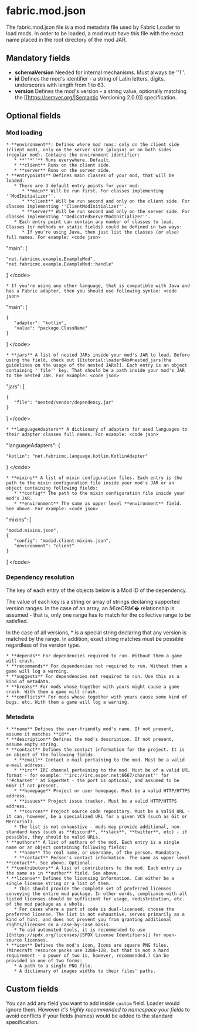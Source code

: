 # fabric.mod.json

The fabric.mod.json file is a mod metadata file used by Fabric Loader to
load mods. In order to be loaded, a mod must have this file with the
exact name placed in the root directory of the mod JAR.

## Mandatory fields


* **schemaVersion** Needed for internal mechanisms. Must always be ''1''. 
* **id** Defines the mod's identifier - a string of Latin letters, digits, underscores with length from 1 to 63.
* **version** Defines the mod's version - a string value, optionally matching the [[https://semver.org/|Semantic Versioning 2.0.0]] specification.


## Optional fields

### Mod loading

```
* **environment**: Defines where mod runs: only on the client side (client mod), only on the server side (plugin) or on both sides (regular mod). Contains the environment identifier:
   * **''*''** Runs everywhere. Default.
   * **client** Runs on the client side.
   * **server** Runs on the server side. 
* **entrypoints** Defines main classes of your mod, that will be loaded.
   * There are 3 default entry points for your mod:
      * **main** Will be run first. For classes implementing ''ModInitializer''.
      * **client** Will be run second and only on the client side. For classes implementing ''ClientModInitializer''.
      * **server** Will be run second and only on the server side. For classes implementing ''DedicatedServerModInitializer''.
   * Each entry point can contain any number of classes to load. Classes (or methods or static fields) could be defined in two ways:
      * If you're using Java, then just list the classes (or else) full names. For example: <code json>
```

"main": \[

```
"net.fabricmc.example.ExampleMod",
"net.fabricmc.example.ExampleMod::handle"
```

\] \</code\>

```
* If you're using any other language, that is compatible with Java and has a Fabric adapter, then you should use following syntax: <code json>
```

"main": \[

```
{
   "adapter": "kotlin",
   "value": "package.ClassName"
}
```

\] \</code\>

```
* **jars** A list of nested JARs inside your mod's JAR to load. Before using the field, check out [[tutorial:loader04x#nested_jars|the guidelines on the usage of the nested JARs]]. Each entry is an object containing ''file'' key. That should be a path inside your mod's JAR to the nested JAR. For example: <code json>
```

"jars": \[

```
{
   "file": "nested/vendor/dependency.jar"
}
```

\] \</code\>

```
* **languageAdapters** A dictionary of adapters for used languages to  their adapter classes full names. For example: <code json>
```

"languageAdapters": {

```
"kotlin": "net.fabricmc.language.kotlin.KotlinAdapter"
```

} \</code\>

```
* **mixins** A list of mixin configuration files. Each entry is the path to the mixin configuration file inside your mod's JAR or an object containing following fields:
   * **config** The path to the mixin configuration file inside your mod's JAR.
   * **environment** The same as upper level **environment** field. See above. For example: <code json>
```

"mixins": \[

```
"modid.mixins.json",
{
   "config": "modid.client-mixins.json",
   "environment": "client"
}
```

\] \</code\>

### Dependency resolution

The key of each entry of the objects below is a Mod ID of the
dependency.

The value of each key is a string or array of strings declaring
supported version ranges. In the case of an array, an â€œORâ€� relationship
is assumed - that is, only one range has to match for the collective
range to be satisfied.

In the case of all versions, \* is a special string declaring that any
version is matched by the range. In addition, exact string matches must
be possible regardless of the version type.

```
* **depends** For dependencies required to run. Without them a game will crash.
* **recommends** For dependencies not required to run. Without them a game will log a warning.
* **suggests** For dependencies not required to run. Use this as a kind of metadata.
* **breaks** For mods whose together with yours might cause a game crash. With them a game will crash.
* **conflicts** For mods whose together with yours cause some kind of bugs, etc. With them a game will log a warning.
```

### Metadata

```
* **name** Defines the user-friendly mod's name. If not present, assume it matches **id**.
* **description** Defines the mod's description. If not present, assume empty string.
* **contact** Defines the contact information for the project. It is an object of the following fields:
   * **email** Contact e-mail pertaining to the mod. Must be a valid e-mail address.
   * **irc** IRC channel pertaining to the mod. Must be of a valid URL format - for example: ''irc://irc.esper.net:6667/charset'' for ''#charset'' at EsperNet - the port is optional, and assumed to be 6667 if not present.
   * **homepage** Project or user homepage. Must be a valid HTTP/HTTPS address.
   * **issues** Project issue tracker. Must be a valid HTTP/HTTPS address.
   * **sources** Project source code repository. Must be a valid URL - it can, however, be a specialized URL for a given VCS (such as Git or Mercurial).
   * The list is not exhaustive - mods may provide additional, non-standard keys (such as **discord**, **slack**, **twitter**, etc) - if possible, they should be valid URLs.
* **authors** A list of authors of the mod. Each entry is a single name or an object containing following fields:
   * **name** The real name, or username, of the person. Mandatory.
   * **contact** Person's contact information. The same as upper level **contact**. See above. Optional.
* **contributors** A list of contributors to the mod. Each entry is the same as in **author** field. See above.
* **license** Defines the licensing information. Can either be a single license string or a list of them.
   * This should provide the complete set of preferred licenses conveying the entire mod package. In other words, compliance with all listed licenses should be sufficient for usage, redistribution, etc. of the mod package as a whole.
   * For cases where a part of code is dual-licensed, choose the preferred license. The list is not exhaustive, serves primarily as a kind of hint, and does not prevent you from granting additional rights/licenses on a case-by-case basis.
   * To aid automated tools, it is recommended to use [[https://spdx.org/licenses/|SPDX License Identifiers]] for open-source licenses.
* **icon** Defines the mod's icon. Icons are square PNG files. (Minecraft resource packs use 128Ã—128, but that is not a hard requirement - a power of two is, however, recommended.) Can be provided in one of two forms:
   * A path to a single PNG file.
   * A dictionary of images widths to their files' paths.
```

## Custom fields

You can add any field you want to add inside `custom` field. Loader
would ignore them. However *it's highly recommended to namespace your
fields* to avoid conflicts if your fields (names) would be added to the
standard specification.
